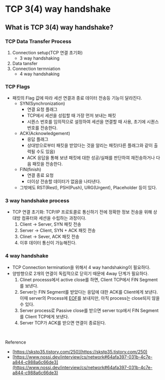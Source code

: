 # TCP 3(4) way handshake

## What is TCP 3(4) way handshake?

### TCP Data Transfer Process

1. Connection setup(TCP 연결 초기화) 
    - 3 way handshaking
2. Data tansfer
3. Connection termniation 
    - 4 way handshaking

### TCP Flags

- 패킷의 Flag 값에 따라 세션 연결과 종료 데이터 전송등 기능이 달라진다.
    - SYN(Synchronization)
        - 연결 요청 플래그
        - TCP에서 세션을 성립할 때 가장 먼저 보내는 패킷
        - 시퀀스 번호를 임의적으로 설정하여 세션을 연결할 때 사용, 초기에 시퀀스 번호를 전송한다.
    - ACK(Acknowledgement)
        - 응답 플래그
        - 상대방으로부터 패킷을 받았다는 것을 알리는 패킷(다른 플래그와 같이 출력될 수도 있음)
        - ACK 응답을 통해 보낸 패킷에 대한 성공/실패를 판단하여 재전송하거나 다음 패킷을 전송한다.
    - FIN(finish)
        - 연결 종료 요청
        - 더이상 전송할 데이터가 없음을 나타낸다.
    - 그밖에도 RST(Rest), PSH(Push), URG(Urgent), Placeholder 등이 있다.

### 3 way handshake process

- TCP 연결 초기화: TCP/IP 프로토콜로 통신하기 전에 정확한 정보 전송을 위해 상대방 컴퓨터와 세션을 수립하는 과정이다.
    1. Client → Server, SYN 패킷 전송
    2. Server → Client, SYN + ACK 패킷 전송
    3. Clinet → Sever, ACK 패킷 전송 
    4. 이후 데이터 통신이 가능해진다.

### 4 way handshake

- TCP Connection termination을 위해서 4 way handshaking이 필요하다.
- 양방향으로 2개의 연결이 독립적으로 닫히기 때문에 4way 단계가 필요하다.
    1. Clinet processs에서 active close를 하면, Client TCP에서 FIN Segment를 보낸다.
    2. Server는 FIN Segment를 받았다는 응답에 대한 ACK를 Client에게 보낸다. 이때 server의 Process에 [EOF](https://ko.wikipedia.org/wiki/%ED%8C%8C%EC%9D%BC_%EB%81%9D)를 보내지만, 아직 process는 close되지 않을 수 있다.
    3. Server process로 Passive close를 받으면 server tcp에서 FIN Segment를 Client TCP에게 보낸다.
    4. Server TCP가 ACK를 받으면 연결이 종료된다.
    
<br>

Reference

- [https://skstp35.tistory.com/250](https://skstp35.tistory.com/250)
- [https://www.nossi.dev/interview/cs/network#64afa397-031b-4c7e-a844-c988a6c66de3](https://www.nossi.dev/interview/cs/network#64afa397-031b-4c7e-a844-c988a6c66de3)
